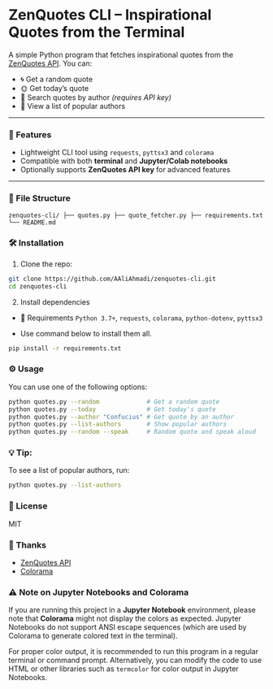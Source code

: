 # ZenQuotes CLI – Inspirational Quotes from the Terminal

A simple Python program that fetches inspirational quotes from the [ZenQuotes API](https://zenquotes.io/). You can:

- 🌀 Get a random quote  
- 🌞 Get today’s quote  
- 🧠 Search quotes by author *(requires API key)*  
- 🧾 View a list of popular authors

---

### 🚀 Features

- Lightweight CLI tool using `requests`, `pyttsx3` and `colorama`
- Compatible with both **terminal** and **Jupyter/Colab notebooks**
- Optionally supports **ZenQuotes API key** for advanced features

---

### 📁 File Structure
``
zenquotes-cli/
├── quotes.py
├── quote_fetcher.py
├── requirements.txt
└── README.md
``


### 🛠️ Installation

1. Clone the repo:

```bash
git clone https://github.com/AAliAhmadi/zenquotes-cli.git
cd zenquotes-cli
```

2. Install dependencies

- 🧪 Requirements
```Python 3.7+```, ```requests```, ```colorama```, ```python-dotenv```, ```pyttsx3```

- Use command below to install them all.
```bash
pip install -r requirements.txt
```

### ⚙️ Usage
You can use one of the following options:
```bash
python quotes.py --random             # Get a random quote
python quotes.py --today              # Get today's quote
python quotes.py --author "Confucius" # Get quote by an author
python quotes.py --list-authors       # Show popular authors
python quotes.py --random --speak     # Random quote and speak aloud
```

### 💡 Tip:
To see a list of popular authors, run:
```bash
python quotes.py --list-authors
```

### 📄 License
MIT

### 🙏 Thanks
- [ZenQuotes API](https://zenquotes.io)
- [Colorama](https://github.com/tartley/colorama)

### ⚠️ Note on Jupyter Notebooks and Colorama

If you are running this project in a **Jupyter Notebook** environment, please note that **Colorama** might not display the colors as expected. Jupyter Notebooks do not support ANSI escape sequences (which are used by Colorama to generate colored text in the terminal). 

For proper color output, it is recommended to run this program in a regular terminal or command prompt. Alternatively, you can modify the code to use HTML or other libraries such as `termcolor` for color output in Jupyter Notebooks.



